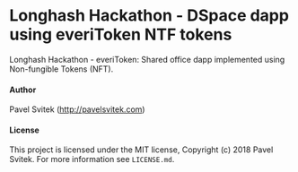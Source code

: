 # Longhash Hackathon - DSpace dapp using everiToken NTF tokens

Longhash Hackathon - everiToken: Shared office dapp implemented using Non-fungible Tokens (NFT).

#### Author

Pavel Svitek (http://pavelsvitek.com)

#### License

This project is licensed under the MIT license, Copyright (c) 2018 Pavel Svitek.
For more information see `LICENSE.md`.
